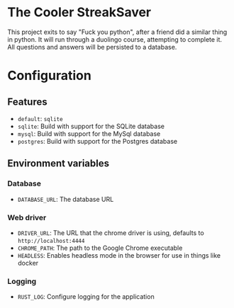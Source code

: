 # The Cooler StreakSaver
This project exits to say "Fuck you python", after a friend did a similar thing in python. It
will run through a duolingo course, attempting to complete it. All questions and answers will
be persisted to a database.

# Configuration
## Features
- `default`: `sqlite`
- `sqlite`: Build with support for the SQLite database
- `mysql`: Build with support for the MySql database
- `postgres`: Build with support for the Postgres database

## Environment variables
### Database
- `DATABASE_URL`: The database URL
### Web driver
- `DRIVER_URL`: The URL that the chrome driver is using, defaults to `http://localhost:4444`
- `CHROME_PATH`: The path to the Google Chrome executable
- `HEADLESS`: Enables headless mode in the browser for use in things like docker
### Logging
- `RUST_LOG`: Configure logging for the application